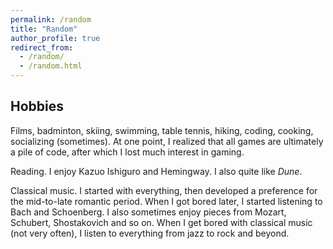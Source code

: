 ```yaml
---
permalink: /random
title: "Random"
author_profile: true
redirect_from: 
  - /random/
  - /random.html
---
```


## Hobbies

Films, badminton, skiing, swimming, table tennis, hiking, coding, cooking, socializing (sometimes). At one point, I realized that all games are ultimately a pile of code, after which I lost much interest in gaming.

Reading. I enjoy Kazuo Ishiguro and Hemingway. I also quite like _Dune_.

Classical music. I started with everything, then developed a preference for the mid-to-late romantic period. When I got bored later, I started listening to Bach and Schoenberg. I also sometimes enjoy pieces from Mozart, Schubert, Shostakovich and so on. When I get bored with classical music (not very often), I listen to everything from jazz to rock and beyond.
